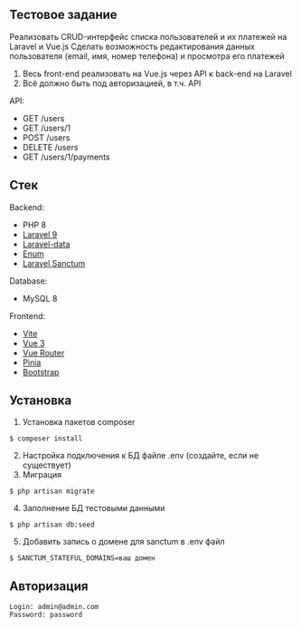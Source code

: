 ## Тестовое задание

Реализовать CRUD-интерфейс списка пользователей и их платежей на Laravel и Vue.js
Сделать возможность редактирования данных пользователя (email, имя, номер телефона) и просмотра его платежей
1. Весь front-end реализовать на Vue.js через API к back-end на Laravel
2. Всё должно быть под авторизацией, в т.ч. API
   
API:
- GET /users
- GET /users/1
- POST /users
- DELETE /users
- GET /users/1/payments

## Стек

Backend:
- PHP 8
- [Laravel 9](https://laravel.com/)
- [Laravel-data](https://spatie.be/docs/laravel-data/v3/introduction)
- [Enum](https://spatie.be/docs/enum/v3/introduction)
- [Laravel Sanctum](https://laravel.com/docs/9.x/sanctum)
  
Database:
- MySQL 8
  
Frontend:
- [Vite](https://vitejs.dev/)
- [Vue 3](https://vuejs.org/)
- [Vue Router](https://router.vuejs.org/)
- [Pinia](https://pinia.vuejs.org/)
- [Bootstrap](https://getbootstrap.com/)


## Установка
1. Установка пакетов composer
```
$ composer install
```
2. Настройка подключения к БД файле .env (создайте, если не существует)
3. Миграция 
```
$ php artisan migrate
```
4. Заполнение БД тестовыми данными
```
$ php artisan db:seed
```
5. Добавить запись о домене для sanctum в .env файл
```
$ SANCTUM_STATEFUL_DOMAINS=ваш домен
```

## Авторизация

```
Login: admin@admin.com
Password: password
```
